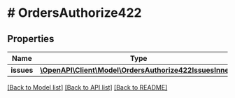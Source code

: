 # # OrdersAuthorize422

## Properties

Name | Type | Description | Notes
------------ | ------------- | ------------- | -------------
**issues** | [**\OpenAPI\Client\Model\OrdersAuthorize422IssuesInner[]**](OrdersAuthorize422IssuesInner.md) |  | [optional]

[[Back to Model list]](../../README.md#models) [[Back to API list]](../../README.md#endpoints) [[Back to README]](../../README.md)
